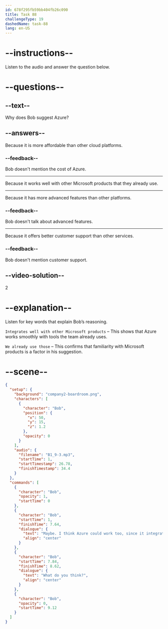 ```yaml
---
id: 678f295fb59bb404fb26c090
title: Task 88
challengeType: 19
dashedName: task-88
lang: en-US
---
```


<!-- (audio) Bob: Maybe. I think Azure could work too, since it integrates well with other Microsoft products, and we already use those. What do you think? -->

# --instructions--

Listen to the audio and answer the question below.

# --questions--

## --text--

Why does Bob suggest Azure?

## --answers--

Because it is more affordable than other cloud platforms.

### --feedback--

Bob doesn't mention the cost of Azure.

---

Because it works well with other Microsoft products that they already use.

---

Because it has more advanced features than other platforms.

### --feedback--

Bob doesn't talk about advanced features.

---

Because it offers better customer support than other services.

### --feedback--

 Bob doesn't mention customer support.

## --video-solution--

2

# --explanation--  

Listen for key words that explain Bob’s reasoning.  

`Integrates well with other Microsoft products` – This shows that Azure works smoothly with tools the team already uses.

`We already use those` – This confirms that familiarity with Microsoft products is a factor in his suggestion.  

# --scene--

```json
{
  "setup": {
    "background": "company2-boardroom.png",
    "characters": [
      {
        "character": "Bob",
        "position": {
          "x": 50,
          "y": 15,
          "z": 1.2
        },
        "opacity": 0
      }
    ],
    "audio": {
      "filename": "B1_9-3.mp3",
      "startTime": 1,
      "startTimestamp": 26.78,
      "finishTimestamp": 34.4
    }
  },
  "commands": [
    {
      "character": "Bob",
      "opacity": 1,
      "startTime": 0
    },
    {
      "character": "Bob",
      "startTime": 1,
      "finishTime": 7.64,
      "dialogue": {
        "text": "Maybe. I think Azure could work too, since it integrates well with other Microsoft products and we already use those.",
        "align": "center"
      }
    },
    {
      "character": "Bob",
      "startTime": 7.84,
      "finishTime": 8.62,
      "dialogue": {
        "text": "What do you think?",
        "align": "center"
      }
    },
    {
      "character": "Bob",
      "opacity": 0,
      "startTime": 9.12
    }
  ]
}
```
